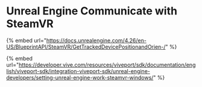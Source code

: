 # Unreal Engine Communicate with SteamVR

{% embed url="https://docs.unrealengine.com/4.26/en-US/BlueprintAPI/SteamVR/GetTrackedDevicePositionandOrien-/" %}

{% embed url="https://developer.vive.com/resources/viveport/sdk/documentation/english/viveport-sdk/integration-viveport-sdk/unreal-engine-developers/setting-unreal-engine-work-steamvr-windows/" %}

